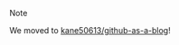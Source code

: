 > [!NOTE]
> We moved to [kane50613/github-as-a-blog](https://github.com/kane50613/github-as-a-blog)!
